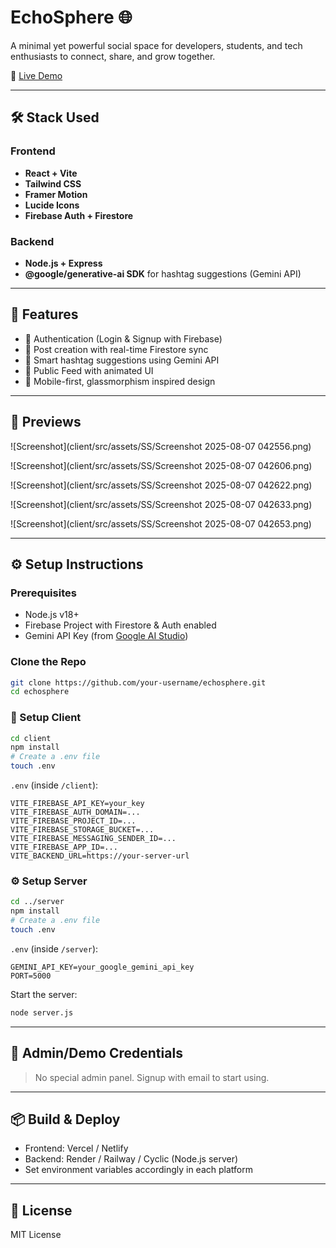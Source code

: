 # EchoSphere 🌐

A minimal yet powerful social space for developers, students, and tech enthusiasts to connect, share, and grow together.

🔗 [Live Demo](https://eco-sphere-2btb.vercel.app/)

---

## 🛠️ Stack Used

### Frontend

- **React + Vite**
- **Tailwind CSS**
- **Framer Motion**
- **Lucide Icons**
- **Firebase Auth + Firestore**

### Backend

- **Node.js + Express**
- **@google/generative-ai SDK** for hashtag suggestions (Gemini API)

---

## 🚀 Features

- 🔐 Authentication (Login & Signup with Firebase)
- 📝 Post creation with real-time Firestore sync
- 🔖 Smart hashtag suggestions using Gemini API
- 💬 Public Feed with animated UI
- 🌙 Mobile-first, glassmorphism inspired design

---

## 📸 Previews

![Screenshot](client/src/assets/SS/Screenshot 2025-08-07 042556.png)

![Screenshot](client/src/assets/SS/Screenshot 2025-08-07 042606.png)

![Screenshot](client/src/assets/SS/Screenshot 2025-08-07 042622.png)

![Screenshot](client/src/assets/SS/Screenshot 2025-08-07 042633.png)

![Screenshot](client/src/assets/SS/Screenshot 2025-08-07 042653.png)

---

## ⚙️ Setup Instructions

### Prerequisites

- Node.js v18+
- Firebase Project with Firestore & Auth enabled
- Gemini API Key (from [Google AI Studio](https://makersuite.google.com/))

### Clone the Repo

```bash
git clone https://github.com/your-username/echosphere.git
cd echosphere
```

### 🔧 Setup Client

```bash
cd client
npm install
# Create a .env file
touch .env
```

`.env` (inside `/client`):

```
VITE_FIREBASE_API_KEY=your_key
VITE_FIREBASE_AUTH_DOMAIN=...
VITE_FIREBASE_PROJECT_ID=...
VITE_FIREBASE_STORAGE_BUCKET=...
VITE_FIREBASE_MESSAGING_SENDER_ID=...
VITE_FIREBASE_APP_ID=...
VITE_BACKEND_URL=https://your-server-url
```

### ⚙️ Setup Server

```bash
cd ../server
npm install
# Create a .env file
touch .env
```

`.env` (inside `/server`):

```
GEMINI_API_KEY=your_google_gemini_api_key
PORT=5000
```

Start the server:

```bash
node server.js
```

---

## 👤 Admin/Demo Credentials

> No special admin panel. Signup with email to start using.

---

## 📦 Build & Deploy

- Frontend: Vercel / Netlify
- Backend: Render / Railway / Cyclic (Node.js server)
- Set environment variables accordingly in each platform

---

## 📄 License

MIT License

